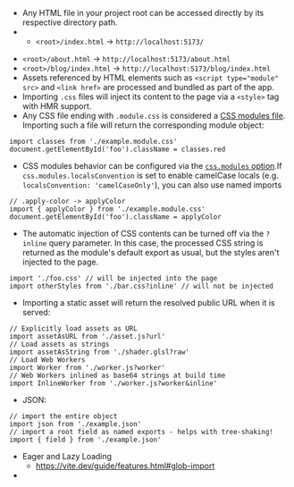 
* Any HTML file in your project root can be accessed directly by its respective directory path.
* - `<root>/index.html` -> `http://localhost:5173/`
- `<root>/about.html` -> `http://localhost:5173/about.html`
- `<root>/blog/index.html` -> `http://localhost:5173/blog/index.html`
- Assets referenced by HTML elements such as `<script type="module" src>` and `<link href>` are processed and bundled as part of the app.
- Importing `.css` files will inject its content to the page via a `<style>` tag with HMR support.
- Any CSS file ending with `.module.css` is considered a [CSS modules file](https://github.com/css-modules/css-modules). Importing such a file will return the corresponding module object:

```
import classes from './example.module.css'
document.getElementById('foo').className = classes.red
```

* CSS modules behavior can be configured via the [`css.modules` option](https://vite.dev/config/shared-options.html#css-modules).If `css.modules.localsConvention` is set to enable camelCase locals (e.g. `localsConvention: 'camelCaseOnly'`), you can also use named imports
```
// .apply-color -> applyColor
import { applyColor } from './example.module.css'
document.getElementById('foo').className = applyColor
```
* The automatic injection of CSS contents can be turned off via the `?inline` query parameter. In this case, the processed CSS string is returned as the module's default export as usual, but the styles aren't injected to the page.
```
import './foo.css' // will be injected into the page
import otherStyles from './bar.css?inline' // will not be injected
```
* Importing a static asset will return the resolved public URL when it is served:
```
// Explicitly load assets as URL
import assetAsURL from './asset.js?url'
// Load assets as strings
import assetAsString from './shader.glsl?raw'
// Load Web Workers
import Worker from './worker.js?worker'
// Web Workers inlined as base64 strings at build time
import InlineWorker from './worker.js?worker&inline'
```
* JSON: 
```
// import the entire object
import json from './example.json'
// import a root field as named exports - helps with tree-shaking!
import { field } from './example.json'
```
* Eager and Lazy Loading
	* https://vite.dev/guide/features.html#glob-import
* 
